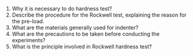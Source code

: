 1. Why it is necessary to do hardness test?
2. Describe the procedure for the Rockwell test, explaining the reason for the pre-load.
3. What are the materials generally used for indenter?
4. What are the precautions to be taken before conducting the experiments?
5. What is the principle involved in Rockwell hardness test?
